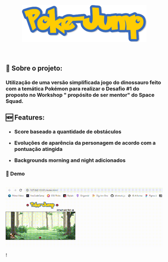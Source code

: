 <h1 align="center">
<br>
  <img src="https://github.com/yants95/pokejump/blob/master/images/title-img.png?raw=true" alt="Pokejump-title" width="400">
</h1>
<br>
<h2> 💬 Sobre o projeto: </h2>
<h3> Utilização de uma versão simplificada jogo do dinossauro feito com a temática Pokémon para realizar o Desafio #1 do proposto no Workshop " propósito de ser mentor" do Space Squad. </h3>

<h2> 🆕 Features: </h2>
<h3> 
 
 *  Score baseado a quantidade de obstáculos <br>
 
 *  Evoluções de aparência da personagem de acordo com a pontuação atingida <br>
 
 *  Backgrounds morning and night adicionados
 </h3>
 
 <h3> 💜 Demo </h3>
 
 <p align="center">
<br>
  <img src="https://github.com/yants95/pokejump/blob/master/images/pokejump-gif.gif?raw=true" alt="Pokejump-gif">
</p>!
